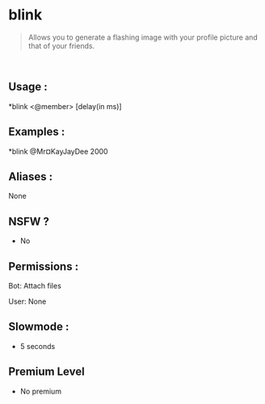 # blink

> Allows you to generate a flashing image with your profile picture and that of your friends.

<br>

## Usage :

*blink <@member>  [delay(in ms)]

## Examples :

*blink @Mr¤KayJayDee 2000

## Aliases :

None

## NSFW ?

- No

## Permissions :

Bot: Attach files
<br>

User: None

## Slowmode :

- 5 seconds

## Premium Level

- No premium